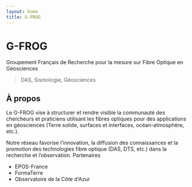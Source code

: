 ```yaml
---
layout: home
title: G-FROG
---
```


# G-FROG

Groupement Français de Recherche pour la mesure sur Fibre Optique en Géosciences

> DAS, Sismologie, Géosciences

## À propos

Le G-FROG vise à structurer et rendre visible la communauté des chercheurs et praticiens utilisant les fibres optiques pour des applications en géosciences (Terre solide, surfaces et interfaces, océan-atmosphère, etc.).

Notre réseau favorise l’innovation, la diffusion des connaissances et la promotion des technologies fibre optique (DAS, DTS, etc.) dans la recherche et l’observation.
Partenaires

- EPOS-France
- FormaTerre
- Observatoire de la Côte d'Azur
